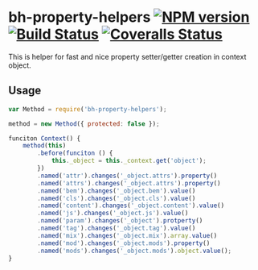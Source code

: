 # bh-property-helpers [![NPM version][npm-image]][npm-url] [![Build Status][travis-image]][travis-url] [![Coveralls Status][coveralls-image]][coveralls-url]

This is helper for fast and nice property setter/getter creation in context object.

## Usage

```js
var Method = require('bh-property-helpers');

method = new Method({ protected: false });

funciton Context() {
    method(this)
        .before(funciton () {
            this._object = this._context.get('object');
        })
        .named('attr').changes('_object.attrs').property()
        .named('attrs').changes('_object.attrs').property()
        .named('bem').changes('_object.bem').value()
        .named('cls').changes('_object.cls').value()
        .named('content').changes('_object.content').value()
        .named('js').changes('_object.js').value()
        .named('param').changes('_object').protperty()
        .named('tag').changes('_object.tag').value()
        .named('mix').changes('_object.mix').array.value()
        .named('mod').changes('_object.mods').property()
        .named('mods').changes('_object.mods').object.value();
}
```

[npm-url]: https://npmjs.org/package/bh-property-helpers
[npm-image]: http://img.shields.io/npm/v/bh-property-helpers.svg

[travis-url]: https://travis-ci.org/floatdrop/bh-property-helpers
[travis-image]: http://img.shields.io/travis/floatdrop/bh-property-helpers.svg

[coveralls-url]: https://coveralls.io/r/floatdrop/bh-property-helpers
[coveralls-image]: http://img.shields.io/coveralls/floatdrop/bh-property-helpers/master.svg

